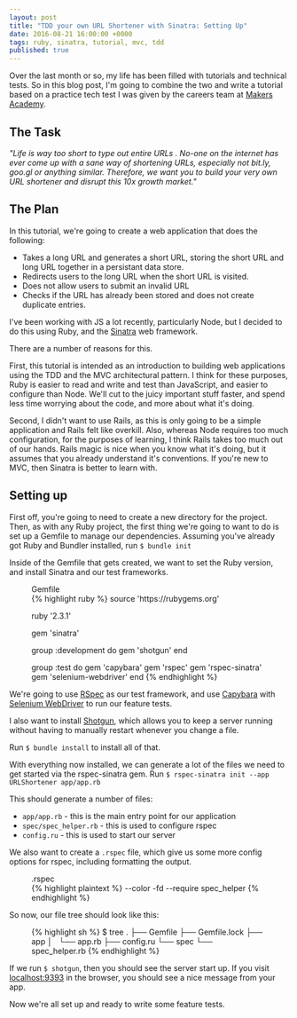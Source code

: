 ```yaml
---
layout: post
title: "TDD your own URL Shortener with Sinatra: Setting Up"
date: 2016-08-21 16:00:00 +0000
tags: ruby, sinatra, tutorial, mvc, tdd
published: true
---
```


Over the last month or so, my life has been filled with tutorials and technical tests. So in this blog post, I'm going to combine the two and write a tutorial based on a practice tech test I was given by the careers team at [Makers Academy](http://www.makersacademy.com).

## The Task

_"Life is way too short to type out entire URLs . No-one on the internet has ever come up with a sane way of shortening URLs, especially not bit.ly, goo.gl or anything similar. Therefore, we want you to build your very own URL shortener and disrupt this 10x growth market."_

## The Plan

In this tutorial, we're going to create a web application that does the following:

* Takes a long URL and generates a short URL, storing the short URL and long URL together in a persistant data store.
* Redirects users to the long URL when the short URL is visited.
* Does not allow users to submit an invalid URL
* Checks if the URL has already been stored and does not create duplicate entries.

I've been working with JS a lot recently, particularly Node, but I decided to do this using Ruby, and the [Sinatra](https://github.com/sinatra/sinatra) web framework.

There are a number of reasons for this.

First, this tutorial is intended as an introduction to building web applications using the TDD and the MVC architectural pattern. I think for these purposes, Ruby is easier to read and write and test than JavaScript, and easier to configure than Node. We'll cut to the juicy important stuff faster, and spend less time worrying about the code, and more about what it's doing.

Second, I didn't want to use Rails, as this is only going to be a simple application and Rails felt like overkill. Also, whereas Node requires too much configuration, for the purposes of learning, I think Rails takes too much out of our hands. Rails magic is nice when you know what it's doing, but it assumes that you already understand it's conventions. If you're new to MVC, then Sinatra is better to learn with.

## Setting up

First off, you're going to need to create a new directory for the project. Then, as with any Ruby project, the first thing we're going to want to do is set up a Gemfile to manage our dependencies. Assuming you've already got Ruby and Bundler installed, run `$ bundle init`

Inside of the Gemfile that gets created, we want to set the Ruby version, and install Sinatra and our test frameworks.

<figure>
	<figcaption>Gemfile</figcaption>
	{% highlight ruby %}
source 'https://rubygems.org'

ruby '2.3.1'

gem 'sinatra'

group :development do
  gem 'shotgun'
end

group :test do
  gem 'capybara'
  gem 'rspec'
  gem 'rspec-sinatra'
  gem 'selenium-webdriver'
end
	{% endhighlight %}
</figure>

We're going to use [RSpec](https://www.relishapp.com/rspec) as our test framework, and use [Capybara](https://github.com/jnicklas/capybara) with [Selenium WebDriver](https://rubygems.org/gems/selenium-webdriver) to run our feature tests.

I also want to install [Shotgun](https://github.com/rtomayko/shotgun), which allows you to keep a server running without having to manually restart whenever you change a file.

Run `$ bundle install` to install all of that.

With everything now installed, we can generate a lot of the files we need to get started via the rspec-sinatra gem. Run `$ rspec-sinatra init --app URLShortener app/app.rb`

This should generate a number of files:

- `app/app.rb` - this is the main entry point for our application
- `spec/spec_helper.rb` - this is used to configure rspec
- `config.ru` - this is used to start our server

We also want to create a `.rspec` file, which give us some more config options for rspec, including formatting the output.

<figure>
	<figcaption>.rspec</figcaption>
	{% highlight plaintext %}
--color -fd
--require spec_helper
	{% endhighlight %}
</figure>

So now, our file tree should look like this:

<figure>
	{% highlight sh %}
$ tree
.
├── Gemfile
├── Gemfile.lock
├── app
│   └── app.rb
├── config.ru
└── spec
    └── spec_helper.rb
	{% endhighlight %}
</figure>

If we run `$ shotgun`, then you should see the server start up. If you visit [localhost:9393](http://localhost:9393) in the browser, you should see a nice message from your app.

Now we're all set up and ready to write some feature tests.